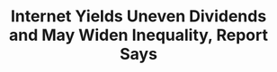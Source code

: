 ---
categories: ['economics', 'tech', 'articles', 'all_articles']
provider_display: "www.nytimes.com"
provider_name: "www.nytimes.com"
favicon_url: "http://nytimes.com/favicon.ico"
title: "Internet Yields Uneven Dividends and May Widen Inequality, Report Says"
published: "2016-01-13T00:00:00"
source: http://www.nytimes.com/2016/01/14/world/asia/internet-yields-uneven-dividends-and-may-widen-inequality-report-says.html?_r=0
thumbnail: http://static01.nyt.com/images/icons/t_logo_291_black.png
---